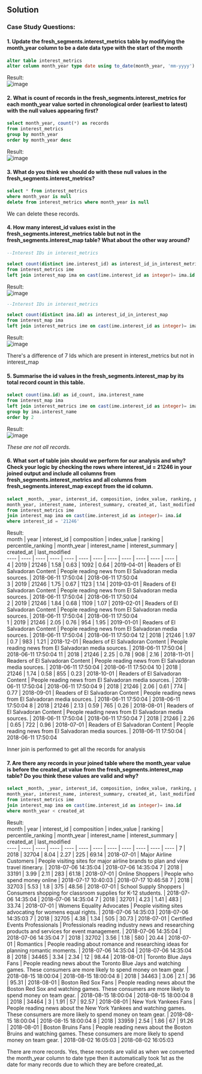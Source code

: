 ## **Solution**

### Case Study Questions:

#### 1. Update the fresh_segments.interest_metrics table by modifying the month_year column to be a date data type with the start of the month

```sql
alter table interest_metrics
alter column month_year type date using to_date(month_year, 'mm-yyyy')
```
Result:  
![image](https://github.com/user-attachments/assets/27307413-01bc-49c0-b340-472572097704)

#### 2. What is count of records in the fresh_segments.interest_metrics for each month_year value sorted in chronological order (earliest to latest) with the null values appearing first?

```sql
select month_year, count(*) as records
from interest_metrics
group by month_year
order by month_year desc
```
Result:  
![image](https://github.com/user-attachments/assets/d85fef30-211a-42fb-acab-92f538c91f86)

#### 3. What do you think we should do with these null values in the fresh_segments.interest_metrics?

```sql
select * from interest_metrics
where month_year is null
delete from interest_metrics where month_year is null
```
We can delete these records. 

#### 4. How many interest_id values exist in the fresh_segments.interest_metrics table but not in the fresh_segments.interest_map table? What about the other way around?

```sql
--Interest IDs in interest_metrics

select count(distinct ime.interest_id) as interest_id_in_interest_metrics
from interest_metrics ime
left join interest_map ima on cast(ime.interest_id as integer)= ima.id
```
Result:  
![image](https://github.com/user-attachments/assets/26936b1f-3cfd-45fb-b818-09f5ee2b0475)

```sql
--Interest IDs in interest_metrics

select count(distinct ima.id) as interest_id_in_interest_map
from interest_map ima
left join interest_metrics ime on cast(ime.interest_id as integer)= ima.id
```
Result:  
![image](https://github.com/user-attachments/assets/ff3c7952-81ee-4a6b-a05e-1602b345d2b3)

There's a difference of 7 Ids which are present in interest_metrics but not in interest_map

#### 5. Summarise the id values in the fresh_segments.interest_map by its total record count in this table.

```sql
select count(ima.id) as id_count, ima.interest_name
from interest_map ima
left join interest_metrics ime on cast(ime.interest_id as integer)= ima.id
group by ima.interest_name
order by 2
```
Result:  
![image](https://github.com/user-attachments/assets/7d0317a2-0029-4cfd-a5d3-0a704af2bab9)

_These are not all records._

#### 6. What sort of table join should we perform for our analysis and why? Check your logic by checking the rows where interest_id = 21246 in your joined output and include all columns from fresh_segments.interest_metrics and all columns from fresh_segments.interest_map except from the id column.

```sql
select _month, _year, interest_id, composition, index_value, ranking, percentile_ranking,
month_year, interest_name, interest_summary, created_at, last_modified
from interest_metrics ime
join interest_map ima on cast(ime.interest_id as integer)= ima.id
where interest_id = '21246'
```
Result:  
month | year | interest_id | composition | index_value | ranking | percentile_ranking | month_year | interest_name | interest_summary | created_at | last_modified  
---- | ---- | ---- | ---- | ---- | ---- | ---- | ---- | ---- | ---- | ---- | ---- |  
4 | 2019 |	21246 |	1.58 |	0.63 |	1092 | 0.64	| 2019-04-01 | Readers of El Salvadoran Content | People reading news from El Salvadoran media sources. |	2018-06-11 17:50:04 |	2018-06-11 17:50:04  
3 | 2019 | 21246 |	1.75	| 0.67	| 1123 | 1.14	| 2019-03-01 | Readers of El Salvadoran Content | People reading news from El Salvadoran media sources. |	2018-06-11 17:50:04 |	2018-06-11 17:50:04  
2 | 2019 | 21246 |	1.84	| 0.68	| 1109 | 1.07	| 2019-02-01 | Readers of El Salvadoran Content | People reading news from El Salvadoran media sources. |	2018-06-11 17:50:04 |	2018-06-11 17:50:04  
1 | 2019 | 21246 |	2.05	| 0.76	| 954	| 1.95	| 2019-01-01 | Readers of El Salvadoran Content | People reading news from El Salvadoran media sources. |	2018-06-11 17:50:04 |	2018-06-11 17:50:04
12 | 2018 | 21246 |	1.97	| 0.7	 | 983	| 1.21	| 2018-12-01 | Readers of El Salvadoran Content | People reading news from El Salvadoran media sources. |	2018-06-11 17:50:04 |	2018-06-11 17:50:04
11 | 2018 | 21246 |	2.25	| 0.78	| 908	| 2.16	| 2018-11-01 | Readers of El Salvadoran Content | People reading news from El Salvadoran media sources. |	2018-06-11 17:50:04 |	2018-06-11 17:50:04
10 | 2018 | 21246 |	1.74	| 0.58	| 855	| 0.23	| 2018-10-01 | Readers of El Salvadoran Content | People reading news from El Salvadoran media sources. |	2018-06-11 17:50:04 |	2018-06-11 17:50:04
9 | 2018 | 21246 |	2.06	| 0.61	| 774	| 0.77	| 2018-09-01 | Readers of El Salvadoran Content | People reading news from El Salvadoran media sources. |	2018-06-11 17:50:04 |	2018-06-11 17:50:04
8 | 2018 | 21246 |	2.13	| 0.59	| 765	| 0.26	| 2018-08-01 | Readers of El Salvadoran Content | People reading news from El Salvadoran media sources. |	2018-06-11 17:50:04 |	2018-06-11 17:50:04
7 | 2018 | 21246 |	2.26	| 0.65	| 722	| 0.96	| 2018-07-01 | Readers of El Salvadoran Content | People reading news from El Salvadoran media sources. |	2018-06-11 17:50:04 |	2018-06-11 17:50:04

Inner join is performed to get all the records for analysis

#### 7. Are there any records in your joined table where the month_year value is before the created_at value from the fresh_segments.interest_map table? Do you think these values are valid and why?

```sql
select _month, _year, interest_id, composition, index_value, ranking, percentile_ranking,
month_year, interest_name, interest_summary, created_at, last_modified
from interest_metrics ime
join interest_map ima on cast(ime.interest_id as integer)= ima.id
where month_year < created_at
```
Result:  
month | year | interest_id | composition | index_value | ranking | percentile_ranking | month_year | interest_name | interest_summary | created_at | last_modified  
---- | ---- | ---- | ---- | ---- | ---- | ---- | ---- | ---- | ---- | ---- | ---- | 
7 |	2018 |	32704 |	8.04	| 2.27	| 225	| 69.14	| 2018-07-01 |	Major Airline Customers | People visiting sites for major airline brands to plan and view travel itinerary. |	2018-07-06 14:35:04	| 2018-07-06 14:35:04
7 |	2018 |	33191 |	3.99	| 2.11	| 283	| 61.18	| 2018-07-01 |	Online Shoppers | People who spend money online |	2018-07-17 10:40:03 |	2018-07-17 10:46:58
7 | 2018 |	32703 |	5.53	| 1.8	| 375	| 48.56	| 2018-07-01 |	School Supply Shoppers | Consumers shopping for classroom supplies for K-12 students. |	2018-07-06 14:35:04	| 2018-07-06 14:35:04
7 |	2018 |	32701 |	4.23	| 1.41	| 483	| 33.74	| 2018-07-01 |	Womens Equality Advocates | People visiting sites advocating for womens equal rights. | 2018-07-06 14:35:03 | 2018-07-06 14:35:03
7 |	2018 |	32705 |	4.38	| 1.34	| 505	| 30.73	 | 2018-07-01 |	Certified Events Professionals | Professionals reading industry news and researching products and services for event management. | 2018-07-06 14:35:04 | 2018-07-06 14:35:04
7 |	2018 |	32702 |	3.56	| 1.18	| 580	| 20.44	| 2018-07-01 |	Romantics | People reading about romance and researching ideas for planning romantic moments. | 2018-07-06 14:35:04 | 2018-07-06 14:35:04
8 |	2018 |	34465 |	3.34	| 2.34	| 12	| 98.44	| 2018-08-01 |	Toronto Blue Jays Fans | People reading news about the Toronto Blue Jays and watching games. These consumers are more likely to spend money on team gear. | 2018-08-15 18:00:04 | 2018-08-15 18:00:04
8 |	2018 |	34463 |	3.06	| 2.1	| 36	| 95.31	| 2018-08-01 |	Boston Red Sox Fans | People reading news about the Boston Red Sox and watching games. These consumers are more likely to spend money on team gear. | 2018-08-15 18:00:04 | 2018-08-15 18:00:04
8 |	2018 |	34464 |	3	| 1.91	| 57	| 92.57	| 2018-08-01 |	New York Yankees Fans | People reading news about the New York Yankees and watching games. These consumers are more likely to spend money on team gear. | 2018-08-15 18:00:04 | 2018-08-15 18:00:04
8 |	2018 |	33959 |	2.54	| 1.86	| 67	| 91.26	| 2018-08-01 |	Boston Bruins Fans | People reading news about the Boston Bruins and watching games. These consumers are more likely to spend money on team gear. | 2018-08-02 16:05:03 | 2018-08-02 16:05:03

There are more records. Yes, these records are valid as when we converted the month_year column to date type then it automatically took 1st as the date for many records due to which they are before created_at.
